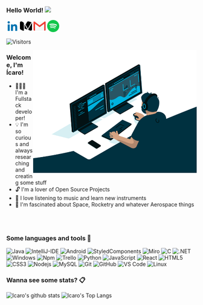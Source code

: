 ### Hello World! <img src="https://media.giphy.com/media/hvRJCLFzcasrR4ia7z/giphy.gif" width="25px">

<a href="https://linkedin.com/in/icaro-silva"><img alt="LinkedIn" src="https://raw.githubusercontent.com/Icaro-G-Silva/Icaro-G-Silva/master/Assets/linkedin.png"/></a>
<a href="https://medium.com/@icaro_silva"><img alt="Medium" src="https://raw.githubusercontent.com/Icaro-G-Silva/Icaro-G-Silva/master/Assets/medium.png"/></a>
<a href="mailto:icarogabrielsilva2019@gmail.com"><img alt="Gmail" src="https://raw.githubusercontent.com/Icaro-G-Silva/Icaro-G-Silva/master/Assets/gmail.png"/></a>
<a href="https://open.spotify.com/user/icca_br?si=2bdb573381fd4786"><img alt="Spotify" src="https://raw.githubusercontent.com/Icaro-G-Silva/Icaro-G-Silva/master/Assets/spotify.png"/></a>

![Visitors](https://api.visitorbadge.io/api/VisitorHit?user=Icaro-G-Silva&repo=Icaro-G-Silva&countColor=%237B1E7A)

<img align="right" alt="GIF" height="325px" src="https://raw.githubusercontent.com/Icaro-G-Silva/Icaro-G-Silva/master/Assets/code.gif" />

### Welcome, I'm Ícaro!

+ 👨🏻‍💻 I'm a Fullstack developer!
+ 💡 I'm so curious and always researching and creating some stuff
+ 🔓 I'm a lover of Open Source Projects
+ 🎵 I love listening to music and learn new instruments
+ 🚀 I'm fascinated about Space, Rocketry and whatever Aerospace things

<br><br>

### Some languages and tools 🔧

![Java](http://img.shields.io/badge/Java-⭐-5B4638?style=for-the-badge&logo=java&logoColor=ffffff&labelColor=555555&color=0076e5)
![IntelliJ-IDE](http://img.shields.io/badge/IntelliJ-⭐-2C2255?style=for-the-badge&logo=Intellij-IDEA&logoColor=ffffff&labelColor=555555&color=0076e5)
![Android](http://img.shields.io/badge/Android-⭐-0078D6?style=for-the-badge&logo=android&logoColor=3DDC84&labelColor=555555&color=0076e5)
![StyledComponents](https://img.shields.io/badge/Styled_Components-⭐-%231572B6?style=for-the-badge&logo=styled-components&logoColor=DB7093&labelColor=555555&color=0076e5)
![Miro](https://img.shields.io/badge/Miro-⭐-CB3837?style=for-the-badge&logo=miro&logoColor=050038&labelColor=555555&color=0076e5)
![C](https://img.shields.io/badge/-⭐⭐-659ad2?style=for-the-badge&logo=c&logoColor=A8B9CC&labelColor=555555&color=0076e5)
![.NET](https://img.shields.io/badge/-⭐⭐-659ad2?style=for-the-badge&logo=.NET&logoColor=ffffff&labelColor=555555&color=0076e5)
![Windows](http://img.shields.io/badge/Windows-⭐⭐-0078D6?style=for-the-badge&logo=windows&logoColor=0078D6&labelColor=555555&color=0076e5)
![Npm](https://img.shields.io/badge/NPM-⭐⭐-CB3837?style=for-the-badge&logo=npm&logoColor=CB3837&labelColor=555555&color=0076e5)
![Trello](https://img.shields.io/badge/Trello-⭐⭐-CB3837?style=for-the-badge&logo=trello&logoColor=0052CC&labelColor=555555&color=0076e5)
![Python](http://img.shields.io/badge/Python-⭐⭐-3776AB?style=for-the-badge&logo=python&logoColor=3776AB&labelColor=555555&color=0076e5)
![JavaScript](https://img.shields.io/badge/JavaScript-⭐⭐⭐-%23F7DF1C?style=for-the-badge&logo=javascript&logoColor=F7DF1E&labelColor=555555&color=0076e5)
![React](https://img.shields.io/badge/React-⭐⭐⭐-61DAFB?style=for-the-badge&logo=react&logoColor=61DAFB&labelColor=555555&color=0076e5)
![HTML5](https://img.shields.io/badge/HTML5-⭐⭐⭐-%23E44D27?style=for-the-badge&logo=html5&logoColor=E34F26&labelColor=555555&color=0076e5)
![CSS3](https://img.shields.io/badge/CSS3-⭐⭐⭐-%231572B6?style=for-the-badge&logo=css3&logoColor=1572B6&labelColor=555555&color=0076e5)
![Nodejs](https://img.shields.io/badge/NodeJs-⭐⭐⭐-339933?style=for-the-badge&logo=Node.js&logoColor=339933&labelColor=555555&color=0076e5)
![MySQL](https://img.shields.io/badge/MySQL-⭐⭐⭐-4479A1?style=for-the-badge&logo=mysql&logoColor=ffffff&labelColor=555555&color=0076e5)
![Git](https://img.shields.io/badge/Git-⭐⭐⭐-%23F05032?style=for-the-badge&logo=git&logoColor=F05032&labelColor=555555&color=0076e5)
![GitHub](https://img.shields.io/badge/GitHub-⭐⭐⭐-181717?style=for-the-badge&logo=github&labelColor=555555&color=0076e5)
![VS Code](http://img.shields.io/badge/VS_Code-⭐⭐⭐-007ACC?style=for-the-badge&logo=visual-studio-code&logoColor=007ACC&labelColor=555555&color=0076e5)
![Linux](http://img.shields.io/badge/Linux-⭐⭐⭐-0078D6?style=for-the-badge&logo=linux&logoColor=ffffff&labelColor=555555&color=0076e5)

### Wanna see some stats? 📋

![Icaro's github stats](https://github-readme-stats.vercel.app/api?username=Icaro-G-Silva&show_icons=true&include_all_commits=true&count_private=true&theme=dracula)
![Icaro's Top Langs](https://github-readme-stats.vercel.app/api/top-langs/?username=Icaro-G-Silva&layout=compact&theme=dracula)
